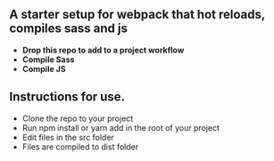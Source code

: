 ## A starter setup for webpack that hot reloads, compiles sass and js

- **Drop this repo to add to a project workflow**
- **Compile Sass**
- **Compile JS**

## Instructions for use.

- Clone the repo to your project
- Run npm install or yarn add in the root of your project
- Edit files in the src folder
- Files are compiled to dist folder
